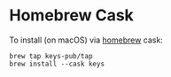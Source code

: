 # Homebrew Cask

To install (on macOS) via [homebrew](https://brew.sh/) cask:

```shell
brew tap keys-pub/tap
brew install --cask keys
```
